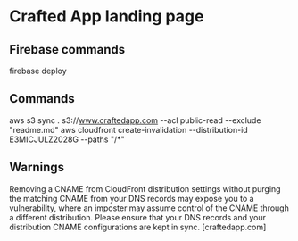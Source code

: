 # Crafted App landing page


## Firebase commands

firebase deploy

## Commands

aws s3 sync . s3://www.craftedapp.com --acl public-read --exclude "readme.md"
aws cloudfront create-invalidation --distribution-id E3MICJULZ2028G --paths "/*"

## Warnings

Removing a CNAME from CloudFront distribution settings without purging the matching CNAME from your DNS records may expose you to a vulnerability, where an imposter may assume control of the CNAME through a different distribution. Please ensure that your DNS records and your distribution CNAME configurations are kept in sync. [craftedapp.com]

